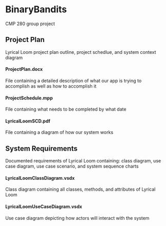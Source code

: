 # BinaryBandits
CMP 280 group project

## Project Plan
Lyrical Loom project plan outline, project schedlue, and system context diagram

#### ProjectPlan.docx
File containing a detailed description of what our app is trying to accomplish as well as how to accomplish it

#### ProjectSchedule.mpp
File containing what needs to be completed by what date

#### LyricalLoomSCD.pdf
File containing a diagram of how our system works


## System Requirements
Documented requirements of Lyrical Loom containing: class diagram, use case diagram, use case scenario, and system sequence charts

#### LyricalLoomClassDiagram.vsdx
Class diagram containing all classes, methods, and attributes of Lyrical Loom

#### LyricalLoomUseCaseDiagram.vsdx
Use case diagram depicting how actors will interact with the system
